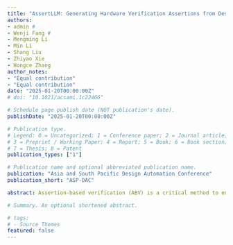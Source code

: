 ```yaml
---
title: "AssertLLM: Generating Hardware Verification Assertions from Design Specifications via Multi-LLMs"
authors:
- admin #
- Wenji Fang #
- Mengming Li 
- Min Li
- Shang Liu
- Zhiyao Xie 
- Hongce Zhang
author_notes:
- "Equal contribution"
- "Equal contribution"
date: "2025-01-20T00:00:00Z"
# doi: "10.1021/acsami.1c22466"

# Schedule page publish date (NOT publication's date).
publishDate: "2025-01-20T00:00:00Z"

# Publication type.
# Legend: 0 = Uncategorized; 1 = Conference paper; 2 = Journal article;
# 3 = Preprint / Working Paper; 4 = Report; 5 = Book; 6 = Book section;
# 7 = Thesis; 8 = Patent
publication_types: ["1"]

# Publication name and optional abbreviated publication name.
publication: "Asia and South Pacific Design Automation Conference"
publication_short: "ASP-DAC"

abstract: Assertion-based verification (ABV) is a critical method to ensure logic designs comply with their architectural specifications. ABV requires assertions, which are generally converted from specifications through human interpretation by verification engineers. Existing methods for generating assertions from specification documents are limited to sentences extracted by engineers, discouraging their practical applications. In this work, we present AssertLLM, an automatic assertion generation framework that processes complete specification documents. AssertLLM can generate assertions from both natural language and waveform diagrams in specification files. It first converts unstructured specification sentences and waveforms into structured descriptions using natural language templates. Then, a customized Large Language Model (LLM) generates the final assertions based on these descriptions. Our evaluation demonstrates that AssertLLM can generate more accurate and higher-quality assertions compared to GPT-4o and GPT-3.5.

# Summary. An optional shortened abstract.

# tags:
# - Source Themes
featured: false
---
```

